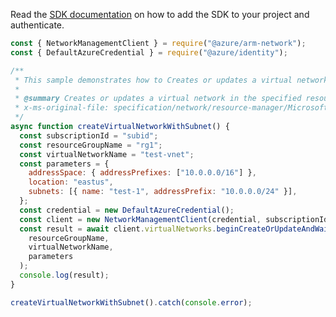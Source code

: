 Read the [SDK documentation](https://github.com/Azure/azure-sdk-for-js/blob/%40azure%2Farm-network_28.0.0/sdk/network/arm-network/README.md) on how to add the SDK to your project and authenticate.

```javascript
const { NetworkManagementClient } = require("@azure/arm-network");
const { DefaultAzureCredential } = require("@azure/identity");

/**
 * This sample demonstrates how to Creates or updates a virtual network in the specified resource group.
 *
 * @summary Creates or updates a virtual network in the specified resource group.
 * x-ms-original-file: specification/network/resource-manager/Microsoft.Network/stable/2021-08-01/examples/VirtualNetworkCreateSubnet.json
 */
async function createVirtualNetworkWithSubnet() {
  const subscriptionId = "subid";
  const resourceGroupName = "rg1";
  const virtualNetworkName = "test-vnet";
  const parameters = {
    addressSpace: { addressPrefixes: ["10.0.0.0/16"] },
    location: "eastus",
    subnets: [{ name: "test-1", addressPrefix: "10.0.0.0/24" }],
  };
  const credential = new DefaultAzureCredential();
  const client = new NetworkManagementClient(credential, subscriptionId);
  const result = await client.virtualNetworks.beginCreateOrUpdateAndWait(
    resourceGroupName,
    virtualNetworkName,
    parameters
  );
  console.log(result);
}

createVirtualNetworkWithSubnet().catch(console.error);
```
